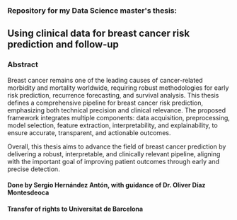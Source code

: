 ### Repository for my Data Science master's thesis:

## Using clinical data for breast cancer risk prediction and follow-up

### Abstract

Breast cancer remains one of the leading causes of cancer-related morbidity and mortality worldwide, requiring robust methodologies for early risk prediction, recurrence forecasting, and survival analysis. This thesis defines a comprehensive pipeline for breast cancer risk prediction, emphasizing both technical precision and clinical relevance. The proposed framework integrates multiple components: data acquisition, preprocessing, model selection, feature extraction, interpretability, and explainability, to ensure accurate, transparent, and actionable outcomes.

Overall, this thesis aims to advance the field of breast cancer prediction by delivering a robust, interpretable, and clinically relevant pipeline, aligning with the important goal of improving patient outcomes through early and precise detection.

#### Done by Sergio Hernández Antón, with guidance of Dr. Oliver Díaz Montesdeoca

#### Transfer of rights to Universitat de Barcelona
